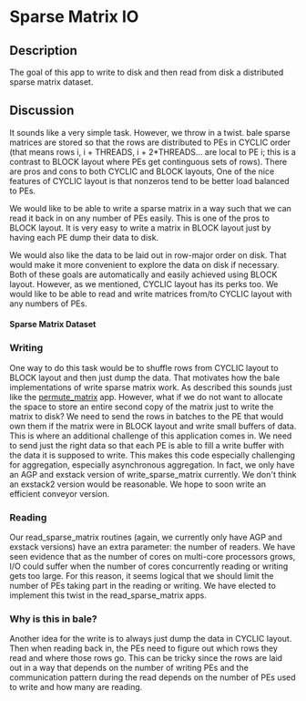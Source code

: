 # Sparse Matrix IO

## Description

The goal of this app to write to disk and then read from disk a distributed sparse matrix dataset.

## Discussion

It sounds like a very simple task. However, we throw in a twist. bale sparse matrices are stored so that the rows are distributed to PEs in CYCLIC order (that means rows i, i + THREADS, i + 2*THREADS... are local to PE i; this is a contrast to BLOCK layout where PEs get continguous sets of rows). There are pros and cons to both CYCLIC and BLOCK layouts, One of the nice features of CYCLIC layout is that nonzeros tend to be better load balanced to PEs. 

We would like to be able to write a sparse matrix in a way such that we can read it back in on any number of PEs easily. This is one of the pros to BLOCK layout. It is very easy to write a matrix in BLOCK layout just by having each PE dump their data to disk. 

We would also like the data to be laid out in row-major order on disk. That would make it more convenient to explore the data on disk if necessary. Both of these goals are automatically and easily achieved using BLOCK layout. However, as we mentioned, CYCLIC layout has its perks too. We would like to be able to read and write matrices from/to CYCLIC layout with any numbers of PEs.

#### Sparse Matrix Dataset

### Writing

One way to do this task would be to shuffle rows from CYCLIC layout to BLOCK layout and then just dump the data. That motivates how the bale implementations of write sparse matrix work. As described this sounds just like the [permute_matrix](../permute_matrix_src/README.md) app. However, what if we do not want to allocate the space to store an entire second copy of the matrix just to write the matrix to disk? We need to send the rows in batches to the PE that would own them if the matrix were in BLOCK layout and write small buffers of data. This is where an additional challenge of this application comes in. We need to send just the right data so that each PE is able to fill a write buffer with the data it is supposed to write. This makes this code especially challenging for aggregation, especially asynchronous aggregation. In fact, we only have an AGP and exstack version of write_sparse_matrix currently. We don't think an exstack2 version would be reasonable. We hope to soon write an efficient conveyor version.

### Reading

Our read_sparse_matrix routines (again, we currently only have AGP and exstack versions) have an extra parameter: the number of readers. We have seen evidence that as the number of cores on multi-core processors grows, I/O could suffer when the number of cores concurrently reading or writing gets too large. For this reason, it seems logical that we should limit the number of PEs taking part in the reading or writing. We have elected to implement this twist in the read_sparse_matrix apps. 

### Why is this in bale?

Another idea for the write is to always just dump the data in CYCLIC layout. Then when reading back in, the PEs need to figure out which rows they read and where those rows go. This can be tricky since the rows are laid out in a way that depends on the number of writing PEs and the communication pattern during the read depends on the number of PEs used to write and how many are reading. 